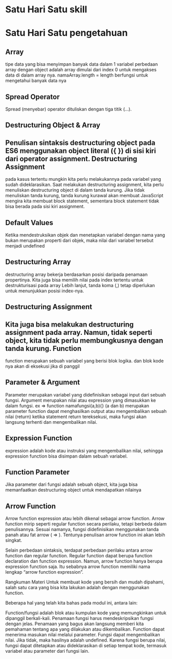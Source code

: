 # Satu Hari Satu skill 
# Satu Hari Satu pengetahuan
Array
-----
tipe data yang bisa menyimpan banyak data dalam 1 variabel
perbedaan array dengan object adalah array dimulai dari index 0 untuk mengakses data di dalam array nya.
namaArray.length = length berfungsi untuk mengetahui banyak data nya  

Spread Operator
---------------
Spread (menyebar) operator  dituliskan dengan tiga titik (...).

Destructuring Object & Array
----------------------------
Penulisan sintaksis destructuring object pada ES6 menggunakan object literal ({ }) di sisi kiri dari operator assignment.
Destructuring Assignment
------------------------
pada kasus tertentu mungkin kita perlu melakukannya pada variabel yang sudah dideklarasikan.
Saat melakukan destructuring assignment, kita perlu menuliskan destructuring object di dalam tanda kurung. Jika tidak menuliskan tanda kurung, tanda kurung kurawal akan membuat JavaScript mengira kita membuat block statement, sementara block statement tidak bisa berada pada sisi kiri assignment.

Default Values
--------------
Ketika mendestruksikan objek dan menetapkan variabel dengan nama yang bukan merupakan properti dari objek, maka nilai dari variabel tersebut menjadi undefined

Destructuring Array
-------------------
destructuring array bekerja berdasarkan posisi daripada penamaan propertinya.
Kita juga bisa memilih nilai pada index tertentu untuk destrukturisasi pada array Lebih lanjut, tanda koma (,) tetap diperlukan untuk menunjukkan posisi index-nya.

Destructuring Assignment
------------------------
Kita juga bisa melakukan destructuring assignment pada array. Namun, tidak seperti object, kita tidak perlu membungkusnya dengan tanda kurung.
Function
--------
function merupakan sebuah variabel yang berisi blok logika. dan blok kode nya akan di eksekusi jika di panggil

Parameter & Argument
-------------------
Parameter merupakan variabel yang didefinisikan sebagai input dari sebuah fungsi.
Argument merupakan nilai atau expression yang dimasukkan ke dalam fungsi. 
ex => function namafungsi(a,b){} (a dan b) merupakan parameter
function dapat menghasilkan output atau mengembalikan sebuah nilai (return)
ketika statement return tereksekusi, maka fungsi akan langsung terhenti dan mengembalikan nilai.

Expression Function
-------------------
expression adalah kode atau instruksi yang mengembalikan nilai, sehingga expression function bisa disimpan dalam sebuah variabel.

Function Parameter
------------------
Jika parameter dari fungsi adalah sebuah object, kita juga bisa memanfaatkan destructuring object untuk mendapatkan nilainya

Arrow Function
--------------
Arrow function expression atau lebih dikenal sebagai arrow function. Arrow function mirip seperti regular function secara perilaku, tetapi berbeda dalam penulisannya. Sesuai namanya, fungsi didefinisikan menggunakan tanda panah atau fat arrow ( => ). Tentunya penulisan arrow function ini akan lebih singkat.

Selain perbedaan sintaksis, terdapat perbedaan perilaku antara arrow function dan regular function. Regular function dapat berupa function declaration dan function expression. Namun, arrow function hanya berupa expression function saja. Itu sebabnya arrow function memiliki nama lengkap “arrow function expression”.

Rangkuman Materi
Untuk membuat kode yang bersih dan mudah dipahami, salah satu cara yang bisa kita lakukan adalah dengan menggunakan function.

Beberapa hal yang telah kita bahas pada modul ini, antara lain:

Function/fungsi adalah blok atau kumpulan kode yang memungkinkan untuk dipanggil berkali-kali.
Penamaan fungsi harus mendeskripsikan fungsi dengan jelas. Penamaan yang bagus akan langsung memberi kita pemahaman tentang apa yang dilakukan atau dikembalikan.
Function dapat menerima masukan nilai melalui parameter.
Fungsi dapat mengembalikan nilai. Jika tidak, maka hasilnya adalah undefined.
Karena fungsi berupa nilai, fungsi dapat ditetapkan atau dideklarasikan di setiap tempat kode, termasuk variabel atau parameter dari fungsi lain.